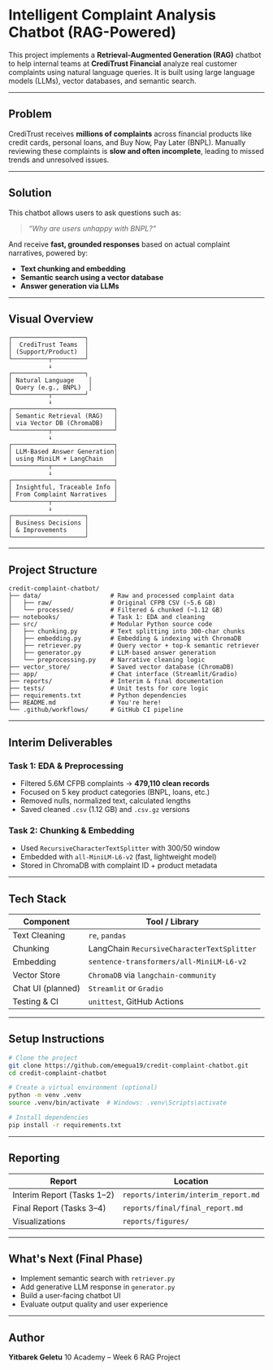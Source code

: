 # Intelligent Complaint Analysis Chatbot (RAG-Powered)

This project implements a **Retrieval-Augmented Generation (RAG)** chatbot to help internal teams at **CrediTrust Financial** analyze real customer complaints using natural language queries. It is built using large language models (LLMs), vector databases, and semantic search.

---

## Problem

CrediTrust receives **millions of complaints** across financial products like credit cards, personal loans, and Buy Now, Pay Later (BNPL).
Manually reviewing these complaints is **slow and often incomplete**, leading to missed trends and unresolved issues.

---

## Solution

This chatbot allows users to ask questions such as:

> *“Why are users unhappy with BNPL?”*

And receive **fast, grounded responses** based on actual complaint narratives, powered by:

* **Text chunking and embedding**
* **Semantic search using a vector database**
* **Answer generation via LLMs**

---

## Visual Overview

```
┌────────────────────┐
│  CrediTrust Teams  │
│ (Support/Product)  │
└──────────┬─────────┘
           ↓
┌────────────────────┐
│ Natural Language    │
│ Query (e.g., BNPL)  │
└──────────┬─────────┘
           ↓
┌────────────────────────────┐
│ Semantic Retrieval (RAG)   │
│ via Vector DB (ChromaDB)   │
└──────────┬─────────────────┘
           ↓
┌────────────────────────────┐
│ LLM-Based Answer Generation│
│ using MiniLM + LangChain   │
└──────────┬─────────────────┘
           ↓
┌────────────────────────────┐
│ Insightful, Traceable Info │
│ From Complaint Narratives  │
└──────────┬─────────────────┘
           ↓
┌────────────────────┐
│ Business Decisions │
│ & Improvements     │
└────────────────────┘
```

---

## Project Structure

```
credit-complaint-chatbot/
├── data/                   # Raw and processed complaint data
│   ├── raw/                # Original CFPB CSV (~5.6 GB)
│   └── processed/          # Filtered & chunked (~1.12 GB)
├── notebooks/              # Task 1: EDA and cleaning
├── src/                    # Modular Python source code
│   ├── chunking.py         # Text splitting into 300-char chunks
│   ├── embedding.py        # Embedding & indexing with ChromaDB
│   ├── retriever.py        # Query vector + top-k semantic retriever
│   ├── generator.py        # LLM-based answer generation
│   └── preprocessing.py    # Narrative cleaning logic
├── vector_store/           # Saved vector database (ChromaDB)
├── app/                    # Chat interface (Streamlit/Gradio)
├── reports/                # Interim & final documentation
├── tests/                  # Unit tests for core logic
├── requirements.txt        # Python dependencies
├── README.md               # You're here!
└── .github/workflows/      # GitHub CI pipeline
```

---

## Interim Deliverables

### Task 1: EDA & Preprocessing

* Filtered 5.6M CFPB complaints → **479,110 clean records**
* Focused on 5 key product categories (BNPL, loans, etc.)
* Removed nulls, normalized text, calculated lengths
* Saved cleaned `.csv` (1.12 GB) and `.csv.gz` versions

### Task 2: Chunking & Embedding

* Used `RecursiveCharacterTextSplitter` with 300/50 window
* Embedded with `all-MiniLM-L6-v2` (fast, lightweight model)
* Stored in ChromaDB with complaint ID + product metadata

---

## Tech Stack

| Component         | Tool / Library                             |
| ----------------- | ------------------------------------------ |
| Text Cleaning     | `re`, `pandas`                             |
| Chunking          | LangChain `RecursiveCharacterTextSplitter` |
| Embedding         | `sentence-transformers/all-MiniLM-L6-v2`   |
| Vector Store      | `ChromaDB` via `langchain-community`       |
| Chat UI (planned) | `Streamlit` or `Gradio`                    |
| Testing & CI      | `unittest`, GitHub Actions                 |

---

## Setup Instructions

```bash
# Clone the project
git clone https://github.com/emegua19/credit-complaint-chatbot.git
cd credit-complaint-chatbot

# Create a virtual environment (optional)
python -m venv .venv
source .venv/bin/activate  # Windows: .venv\Scripts\activate

# Install dependencies
pip install -r requirements.txt
```

---

## Reporting

| Report                     | Location                            |
| -------------------------- | ----------------------------------- |
| Interim Report (Tasks 1–2) | `reports/interim/interim_report.md` |
| Final Report (Tasks 3–4)   | `reports/final/final_report.md`     |
| Visualizations             | `reports/figures/`                  |

---

## What's Next (Final Phase)

* Implement semantic search with `retriever.py`
* Add generative LLM response in `generator.py`
* Build a user-facing chatbot UI
* Evaluate output quality and user experience

---

## Author

**Yitbarek Geletu**
10 Academy – Week 6 RAG Project

